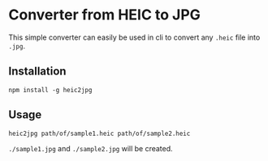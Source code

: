 # Converter from HEIC to JPG

This simple converter can easily be used in cli to convert any `.heic` file into `.jpg`.

## Installation

```shell
npm install -g heic2jpg
```

## Usage

```shell
heic2jpg path/of/sample1.heic path/of/sample2.heic
```

`./sample1.jpg` and `./sample2.jpg` will be created.
